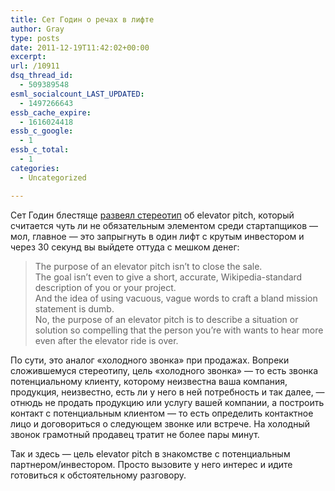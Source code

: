 ```yaml
---
title: Сет Годин о речах в лифте
author: Gray
type: posts
date: 2011-12-19T11:42:02+00:00
excerpt:
url: /10911
dsq_thread_id:
  - 509389548
esml_socialcount_LAST_UPDATED:
  - 1497266643
essb_cache_expire:
  - 1616024418
essb_c_google:
  - 1
essb_c_total:
  - 1
categories:
  - Uncategorized

---
```








Сет Годин блестяще [развеял стереотип][1] об elevator pitch, который считается чуть ли не обязательным элементом среди стартапщиков — мол, главное — это запрыгнуть в один лифт с крутым инвестором и через 30 секунд вы выйдете оттуда с мешком денег:

> The purpose of an elevator pitch isn&#8217;t to close the sale.  
> The goal isn&#8217;t even to give a short, accurate, Wikipedia-standard description of you or your project.  
> And the idea of using vacuous, vague words to craft a bland mission statement is dumb.  
> No, the purpose of an elevator pitch is to describe a situation or solution so compelling that the person you&#8217;re with wants to hear more even after the elevator ride is over.

По сути, это аналог &#171;холодного звонка&#187; при продажах. Вопреки сложившемуся стереотипу, цель &#171;холодного звонка&#187; — то есть звонка потенциальному клиенту, которому неизвестна ваша компания, продукция, неизвестно, есть ли у него в ней потребность и так далее, — отнюдь не продать продукцию или услугу вашей компании, а построить контакт с потенциальным клиентом — то есть определить контактное лицо и договориться о следующем звонке или встрече. На холодный звонок грамотный продавец тратит не более пары минут.

Так и здесь — цель elevator pitch в знакомстве с потенциальным партнером/инвестором. Просто вызовите у него интерес и идите готовиться к обстоятельному разговору.

 [1]: http://sethgodin.typepad.com/seths_blog/2011/12/no-one-ever-bought-anything-in-an-elevator.html?utm_source=feedburner&utm_medium=feed&utm_campaign=Feed%3A+typepad%2Fsethsmainblog+%28Seth%27s+Blog%29